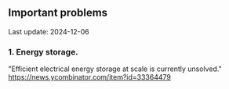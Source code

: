 ## Important problems

Last update: 2024-12-06

### 1. Energy storage.

"Efficient electrical energy storage at scale is currently unsolved."
https://news.ycombinator.com/item?id=33364479